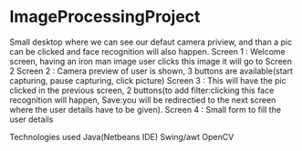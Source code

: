 # ImageProcessingProject

Small desktop where we can see our defaut camera priview, and than a pic can be clicked and face recognition will also happen.
Screen 1 : Welcome screen, having an iron man image user clicks this image it will go to Screen 2
Screen 2 : Camera preview of user is shown, 3 buttons are available(start capturing, pause capturing, click picture)
Screen 3 : This will have the pic clicked in the previous screen, 2 buttons(to add filter:clicking this face recognition will happen, Save:you will be redirectied to the next screen where the user details have to be given).
Screen 4 : Small form to fill the user details


Technologies used 
Java(Netbeans IDE)
Swing/awt
OpenCV
